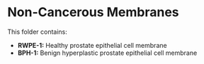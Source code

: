 # Non-Cancerous Membranes
This folder contains:
 - **RWPE-1:** Healthy prostate epithelial cell membrane
 - **BPH-1:**  Benign hyperplastic prostate epithelial cell membrane

